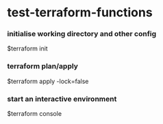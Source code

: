 # test-terraform-functions
### initialise working directory and other config
$terraform init 
### terraform plan/apply
$terraform apply -lock=false
### start an interactive environment 
$terraform console 
